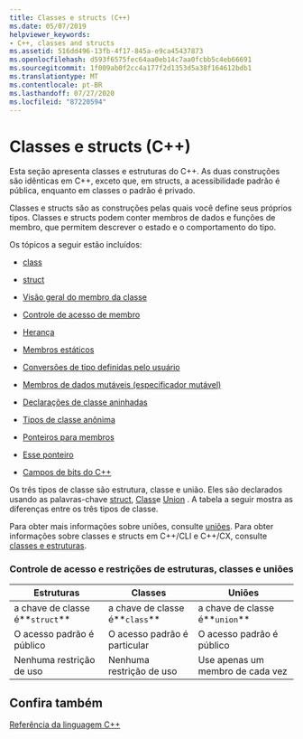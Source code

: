 ```yaml
---
title: Classes e structs (C++)
ms.date: 05/07/2019
helpviewer_keywords:
- C++, classes and structs
ms.assetid: 516dd496-13fb-4f17-845a-e9ca45437873
ms.openlocfilehash: d593f6575fec64aa0eb14c7aa0fcbb5c4eb66691
ms.sourcegitcommit: 1f009ab0f2cc4a177f2d1353d5a38f164612bdb1
ms.translationtype: MT
ms.contentlocale: pt-BR
ms.lasthandoff: 07/27/2020
ms.locfileid: "87220594"
---
```

# <a name="classes-and-structs-c"></a>Classes e structs (C++)

Esta seção apresenta classes e estruturas do C++. As duas construções são idênticas em C++, exceto que, em structs, a acessibilidade padrão é pública, enquanto em classes o padrão é privado.

Classes e structs são as construções pelas quais você define seus próprios tipos. Classes e structs podem conter membros de dados e funções de membro, que permitem descrever o estado e o comportamento do tipo.

Os tópicos a seguir estão incluídos:

- [class](../cpp/class-cpp.md)

- [struct](../cpp/struct-cpp.md)

- [Visão geral do membro da classe](../cpp/class-member-overview.md)

- [Controle de acesso de membro](../cpp/member-access-control-cpp.md)

- [Herança](../cpp/inheritance-cpp.md)

- [Membros estáticos](../cpp/static-members-cpp.md)

- [Conversões de tipo definidas pelo usuário](../cpp/user-defined-type-conversions-cpp.md)

- [Membros de dados mutáveis (especificador mutável)](../cpp/mutable-data-members-cpp.md)

- [Declarações de classe aninhadas](../cpp/nested-class-declarations.md)

- [Tipos de classe anônima](../cpp/anonymous-class-types.md)

- [Ponteiros para membros](../cpp/pointers-to-members.md)

- [Esse ponteiro](../cpp/this-pointer.md)

- [Campos de bits do C++](../cpp/cpp-bit-fields.md)

Os três tipos de classe são estrutura, classe e união. Eles são declarados usando as palavras-chave [struct](../cpp/struct-cpp.md), [Class](../cpp/class-cpp.md)e [Union](../cpp/unions.md) . A tabela a seguir mostra as diferenças entre os três tipos de classe.

Para obter mais informações sobre uniões, consulte [uniões](../cpp/unions.md). Para obter informações sobre classes e structs em C++/CLI e C++/CX, consulte [classes e estruturas](../extensions/classes-and-structs-cpp-component-extensions.md).

### <a name="access-control-and-constraints-of-structures-classes-and-unions"></a>Controle de acesso e restrições de estruturas, classes e uniões

|Estruturas|Classes|Uniões|
|----------------|-------------|------------|
|a chave de classe é**`struct`**|a chave de classe é**`class`**|a chave de classe é**`union`**|
|O acesso padrão é público|O acesso padrão é particular|O acesso padrão é público|
|Nenhuma restrição de uso|Nenhuma restrição de uso|Use apenas um membro de cada vez|

## <a name="see-also"></a>Confira também

[Referência da linguagem C++](../cpp/cpp-language-reference.md)
